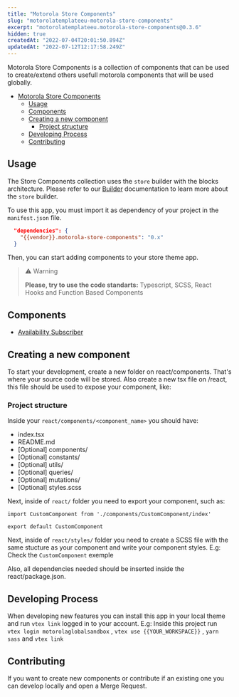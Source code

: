 ```yaml
---
title: "Motorola Store Components"
slug: "motorolatemplateeu-motorola-store-components"
excerpt: "motorolatemplateeu.motorola-store-components@0.3.6"
hidden: true
createdAt: "2022-07-04T20:01:50.894Z"
updatedAt: "2022-07-12T12:17:58.249Z"
---
```

Motorola Store Components is a collection of components that can be used to create/extend others usefull motorola components that will be used globally.


- [Motorola Store Components](#vtex-store-components)
  - [Usage](#usage)
  - [Components](#components)
  - [Creating a new component](#creating-a-new-component)
    - [Project structure](#project-structure)
  - [Developing Process](#developing-process)
  - [Contributing](#contributing)

## Usage

The Store Components collection uses the `store` builder with the blocks architecture. Please refer to our [Builder](https://developers.vtex.com/vtex-developer-docs/docs/vtex-io-documentation-builders) documentation to learn more about the `store` builder. 

To use this app, you must import it as dependency of your project in the `manifest.json` file.

```json
  "dependencies": {
    "{{vendor}}.motorola-store-components": "0.x"
  }
```

Then, you can start adding components to your store theme app.

> ⚠️ Warning
>
> **Please, try to use the code standarts:** Typescript, SCSS, React Hooks and Function Based Components

## Components

- [Availability Subscriber](https://developers.vtex.com/vtex-developer-docs/docs/vtex-store-components-availabilitysubscriber)


## Creating a new component

To start your development, create a new folder on react/components. That's where your source code will be stored. Also create a new tsx file on /react, this file should be used to expose your component, like:

### Project structure

Inside your `react/components/<component_name>` you should have:

- index.tsx
- README.md
- [Optional] components/
- [Optional] constants/
- [Optional] utils/
- [Optional] queries/
- [Optional] mutations/
- [Optional] styles.scss

Next, inside of `react/` folder you need to export your component, such as:

```tsx
import CustomComponent from './components/CustomComponent/index'

export default CustomComponent
```

Next, inside of `react/styles/` folder you need to create a SCSS file with the same stucture as your component and write your component styles. E.g:  Check the `CustomComponent` exemple

Also, all dependencies needed should be inserted inside the react/package.json.

## Developing Process

When developing new features you can install this app in your local theme and run `vtex link` logged in to your account. E.g: Inside this project run `vtex login motorolaglobalsandbox` , `vtex use {{YOUR_WORKSPACE}}` , `yarn sass` and  `vtex link`

## Contributing

If you want to create new components or contribute if an existing one you can develop locally and open a Merge Request.